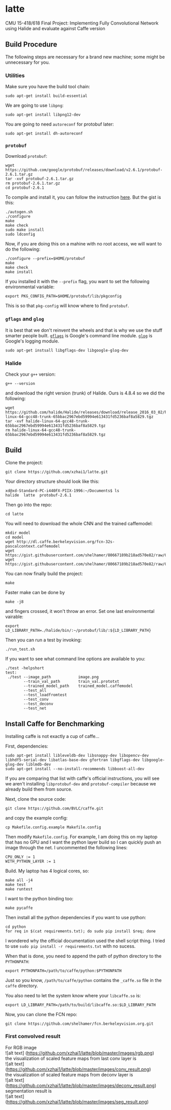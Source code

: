 # latte
CMU 15-418/618 Final Project: Implementing Fully Convolutional Network using Halide and evaluate against Caffe version

## Build Procedure
The following steps are necessary for a brand new machine; some might be unnecessary for you.

### Utilities
Make sure you have the build tool chain:

    sudo apt-get install build-essential

We are going to use ``libpng``:

    sudo apt-get install libpng12-dev

You are going to need ``autoreconf`` for protobuf later:

    sudo apt-get install dh-autoreconf
    
### ``protobuf``
Download ``protobuf``:

    wget https://github.com/google/protobuf/releases/download/v2.6.1/protobuf-2.6.1.tar.gz
    tar -xvf protobuf-2.6.1.tar.gz
    rm protobuf-2.6.1.tar.gz
    cd protobuf-2.6.1
    
To compile and install it, you can follow the instruction [here](https://github.com/google/protobuf/tree/master/src). But the gist is this:

    ./autogen.sh
	./configure
	make
	make check
	sudo make install
	sudo ldconfig

Now, if you are doing this on a mahine with no root access, we will want to do the following:

	./configure --prefix=$HOME/protobuf
	make
	make check
	make install

If you installed it with the ``--prefix`` flag, you want to set the following environmental variable:

	export PKG_CONFIG_PATH=$HOME/protobuf/lib/pkgconfig
	
This is so that ``pkg-config`` will know where to find ``protobuf``.

### `gflags` and `glog`
It is best that we don't reinvent the wheels and that is why we use the stuff smarter people built. [`gflags`](https://gflags.github.io/gflags/) is Google's command line module. [`glog`](https://github.com/google/glog) is Google's logging module. 

	sudo apt-get instsall libgflags-dev libgoogle-glog-dev
	
### Halide
Check your ``g++`` version:

    g++ --version
    
and download the right version (trunk) of Halide. Ours is 4.8.4 so we did the following:

    wget https://github.com/halide/Halide/releases/download/release_2016_03_02/halide-linux-64-gcc48-trunk-65bbac2967ebd59994e613431fd5236baf8a5829.tgz
    tar -xvf halide-linux-64-gcc48-trunk-65bbac2967ebd59994e613431fd5236baf8a5829.tgz
    rm halide-linux-64-gcc48-trunk-65bbac2967ebd59994e613431fd5236baf8a5829.tgz

## Build
Clone the project:

    git clone https://github.com/xzhai1/latte.git
    
Your directory structure should look like this:

    xd@xd-Standard-PC-i440FX-PIIX-1996:~/Documents$ ls
    halide  latte  protobuf-2.6.1

Then go into the repo:
    
    cd latte
    
You will need to download the whole CNN and the trained caffemodel:

    mkdir model
    cd model
    wget http://dl.caffe.berkeleyvision.org/fcn-32s-pascalcontext.caffemodel
    wget https://gist.githubusercontent.com/shelhamer/80667189b218ad570e82/raw/077494f215421b3d9383e1b1a3d75377344b1744/train_val.prototxt
    wget https://gist.githubusercontent.com/shelhamer/80667189b218ad570e82/raw/077494f215421b3d9383e1b1a3d75377344b1744/deploy.prototxt
    
You can now finally build the project:

    make
    
Faster make can be done by

    make -j8

and fingers crossed, it won't throw an error. Set one last environmental vairable:

	export LD_LIBRARY_PATH=./halide/bin/:~/protobuf/lib/:${LD_LIBRARY_PATH}

Then you can run a test by invoking:

	./run_test.sh

If you want to see what command line options are available to you:

	./test -helpshort
	test: 
	 ./test --image_path            image.png
	        --train_val_path        train_val.prototxt
	        --trained_model_path    trained_model.caffemodel
	        --test_all
	        --test_loadfromtest
	        --test_conv
	        --test_deconv
	        --test_net


## Install Caffe for Benchmarking
Installing caffe is not exactly a cup of caffe...

First, dependencies:

    sudo apt-get install libleveldb-dev libsnappy-dev libopencv-dev libhdf5-serial-dev libatlas-base-dev gfortran libgflags-dev libgoogle-glog-dev liblmdb-dev
    sudo apt-get install --no-install-recommends libboost-all-dev
    
If you are comparing that list with caffe's official instructions, you will see we aren't installing ``libprotobuf-dev`` and  ``protobuf-compiler`` because we already build them from source.

Next, clone the source code:

    git clone https://github.com/BVLC/caffe.git
    
and copy the example config:

    cp Makefile.config.example Makefile.config
    
Then modify ``Makefile.config``. For example, I am doing this on my laptop that has no GPU and I want the python layer build so I can quickly push an image through the net. I uncommented the following lines:

    CPU_ONLY := 1
    WITH_PYTHON_LAYER := 1
    
Build. My laptop has 4 logical cores, so:
    
    make all -j4
    make test
    make runtest

I want to the python binding too:

    make pycaffe

Then install all the python dependencies if you want to use python:

    cd python
    for req in $(cat requirements.txt); do sudo pip install $req; done
    
I wondered why the official documentation used the shell script thing. I tried to use ``sudo pip install -r requirements.txt`` with no sucess.

When that is done, you need to append the path of python directory to the ``PYTHONPATH``:

    export PYTHONPATH=/path/to/caffe/python:$PYTHONPATH
    
Just so you know, ``/path/to/caffe/python`` contains the ``_caffe.so`` file in the ``caffe`` directory. 

You also need to let the system know where your ``libcaffe.so`` is:

    export LD_LIBRARY_PATH=/path/to/build/libcaffe.so:$LD_LIBRARY_PATH

Now, you can clone the FCN repo:

    git clone https://github.com/shelhamer/fcn.berkeleyvision.org.git

### First convolved result
For RGB image  
![alt text] (https://github.com/xzhai1/latte/blob/master/images/rgb.png)  
the visualization of scaled feature maps from last conv layer is  
![alt text] (https://github.com/xzhai1/latte/blob/master/images/conv_result.png)  
the visualization of scaled feature maps from deconv layer is  
![alt text] (https://github.com/xzhai1/latte/blob/master/images/deconv_result.png)  
segmentation result is  
![alt text] (https://github.com/xzhai1/latte/blob/master/images/seg_result.png)  

